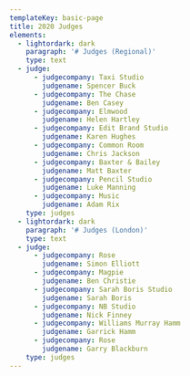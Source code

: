 ```yaml
---
templateKey: basic-page
title: 2020 Judges
elements:
  - lightordark: dark
    paragraph: '# Judges (Regional)'
    type: text
  - judge:
      - judgecompany: Taxi Studio
        judgename: Spencer Buck
      - judgecompany: The Chase
        judgename: Ben Casey
      - judgecompany: Elmwood
        judgename: Helen Hartley
      - judgecompany: Edit Brand Studio
        judgename: Karen Hughes
      - judgecompany: Common Room
        judgename: Chris Jackson
      - judgecompany: Baxter & Bailey
        judgename: Matt Baxter
      - judgecompany: Pencil Studio
        judgename: Luke Manning
      - judgecompany: Music
        judgename: Adam Rix
    type: judges
  - lightordark: dark
    paragraph: '# Judges (London)'
    type: text
  - judge:
      - judgecompany: Rose
        judgename: Simon Elliott
      - judgecompany: Magpie
        judgename: Ben Christie
      - judgecompany: Sarah Boris Studio
        judgename: Sarah Boris
      - judgecompany: NB Studio
        judgename: Nick Finney
      - judgecompany: Williams Murray Hamm
        judgename: Garrick Hamm
      - judgecompany: Rose
        judgename: Garry Blackburn
    type: judges
---
```


